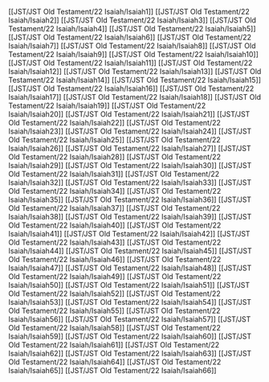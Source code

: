 [[JST/JST Old Testament/22 Isaiah/Isaiah1]]
[[JST/JST Old Testament/22 Isaiah/Isaiah2]]
[[JST/JST Old Testament/22 Isaiah/Isaiah3]]
[[JST/JST Old Testament/22 Isaiah/Isaiah4]]
[[JST/JST Old Testament/22 Isaiah/Isaiah5]]
[[JST/JST Old Testament/22 Isaiah/Isaiah6]]
[[JST/JST Old Testament/22 Isaiah/Isaiah7]]
[[JST/JST Old Testament/22 Isaiah/Isaiah8]]
[[JST/JST Old Testament/22 Isaiah/Isaiah9]]
[[JST/JST Old Testament/22 Isaiah/Isaiah10]]
[[JST/JST Old Testament/22 Isaiah/Isaiah11]]
[[JST/JST Old Testament/22 Isaiah/Isaiah12]]
[[JST/JST Old Testament/22 Isaiah/Isaiah13]]
[[JST/JST Old Testament/22 Isaiah/Isaiah14]]
[[JST/JST Old Testament/22 Isaiah/Isaiah15]]
[[JST/JST Old Testament/22 Isaiah/Isaiah16]]
[[JST/JST Old Testament/22 Isaiah/Isaiah17]]
[[JST/JST Old Testament/22 Isaiah/Isaiah18]]
[[JST/JST Old Testament/22 Isaiah/Isaiah19]]
[[JST/JST Old Testament/22 Isaiah/Isaiah20]]
[[JST/JST Old Testament/22 Isaiah/Isaiah21]]
[[JST/JST Old Testament/22 Isaiah/Isaiah22]]
[[JST/JST Old Testament/22 Isaiah/Isaiah23]]
[[JST/JST Old Testament/22 Isaiah/Isaiah24]]
[[JST/JST Old Testament/22 Isaiah/Isaiah25]]
[[JST/JST Old Testament/22 Isaiah/Isaiah26]]
[[JST/JST Old Testament/22 Isaiah/Isaiah27]]
[[JST/JST Old Testament/22 Isaiah/Isaiah28]]
[[JST/JST Old Testament/22 Isaiah/Isaiah29]]
[[JST/JST Old Testament/22 Isaiah/Isaiah30]]
[[JST/JST Old Testament/22 Isaiah/Isaiah31]]
[[JST/JST Old Testament/22 Isaiah/Isaiah32]]
[[JST/JST Old Testament/22 Isaiah/Isaiah33]]
[[JST/JST Old Testament/22 Isaiah/Isaiah34]]
[[JST/JST Old Testament/22 Isaiah/Isaiah35]]
[[JST/JST Old Testament/22 Isaiah/Isaiah36]]
[[JST/JST Old Testament/22 Isaiah/Isaiah37]]
[[JST/JST Old Testament/22 Isaiah/Isaiah38]]
[[JST/JST Old Testament/22 Isaiah/Isaiah39]]
[[JST/JST Old Testament/22 Isaiah/Isaiah40]]
[[JST/JST Old Testament/22 Isaiah/Isaiah41]]
[[JST/JST Old Testament/22 Isaiah/Isaiah42]]
[[JST/JST Old Testament/22 Isaiah/Isaiah43]]
[[JST/JST Old Testament/22 Isaiah/Isaiah44]]
[[JST/JST Old Testament/22 Isaiah/Isaiah45]]
[[JST/JST Old Testament/22 Isaiah/Isaiah46]]
[[JST/JST Old Testament/22 Isaiah/Isaiah47]]
[[JST/JST Old Testament/22 Isaiah/Isaiah48]]
[[JST/JST Old Testament/22 Isaiah/Isaiah49]]
[[JST/JST Old Testament/22 Isaiah/Isaiah50]]
[[JST/JST Old Testament/22 Isaiah/Isaiah51]]
[[JST/JST Old Testament/22 Isaiah/Isaiah52]]
[[JST/JST Old Testament/22 Isaiah/Isaiah53]]
[[JST/JST Old Testament/22 Isaiah/Isaiah54]]
[[JST/JST Old Testament/22 Isaiah/Isaiah55]]
[[JST/JST Old Testament/22 Isaiah/Isaiah56]]
[[JST/JST Old Testament/22 Isaiah/Isaiah57]]
[[JST/JST Old Testament/22 Isaiah/Isaiah58]]
[[JST/JST Old Testament/22 Isaiah/Isaiah59]]
[[JST/JST Old Testament/22 Isaiah/Isaiah60]]
[[JST/JST Old Testament/22 Isaiah/Isaiah61]]
[[JST/JST Old Testament/22 Isaiah/Isaiah62]]
[[JST/JST Old Testament/22 Isaiah/Isaiah63]]
[[JST/JST Old Testament/22 Isaiah/Isaiah64]]
[[JST/JST Old Testament/22 Isaiah/Isaiah65]]
[[JST/JST Old Testament/22 Isaiah/Isaiah66]]
